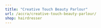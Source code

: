 ```yaml
---
title: "Creative Touch Beauty Parlour"
url: /accra/creative-touch-beauty-parlour/
shop: hairdresser
---
```

